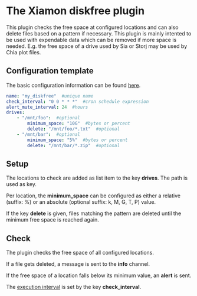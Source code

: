 # The Xiamon diskfree plugin

This plugin checks the free space at configured locations and can also delete files based on a pattern if necessary.
This plugin is mainly intented to be used with expendable data which can be removed if more space is needed. E.g. the free space of a drive used by Sia or Storj may be used by Chia plot files.

## **Configuration template**

The basic configuration information can be found [here](../config_basics.md).

```yaml
name: "my_diskfree"  #unique name
check_interval: "0 0 * * *"  #cron schedule expression
alert_mute_interval: 24  #hours
drives:
    - "/mnt/foo":  #optional
        minimum_space: "10G"  #bytes or percent
        delete: "/mnt/foo/*.txt"  #optional
    - "/mnt/bar":  #optional
        minimum_space: "5%"  #bytes or percent
        delete: "/mnt/bar/*.zip"  #optional
```

## **Setup**

The locations to check are added as list item to the key **drives**. The path is used as key.

Per location, the **minimum_space** can be configured as either a relative (suffix: %) or an absolute (optional suffix: k, M, G, T, P) value.

If the key **delete** is given, files matching the pattern are deleted until the minimum free space is reached again.

## **Check**

The plugin checks the free space of all configured locations.

If a file gets deleted, a message is sent to the **info** channel.

If the free space of a location falls below its minimum value, an **alert** is sent.

The [execution interval](../config_basics.md) is set by the key **check_interval**.
